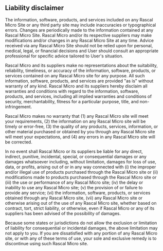 ## Liability disclaimer ##

The information, software, products, and services included on any Rascal Micro Site or any third party site may include inaccuracies or typographical errors. Changes are periodically made to the information contained at any Rascal Micro Site. Rascal Micro and/or its respective suppliers may make modifications and/or changes in any Rascal Micro Site at any time. Advice received via any Rascal Micro Site should not be relied upon for personal, medical, legal, or financial decisions and User should consult an appropriate professional for specific advice tailored to User's situation.

Rascal Micro and its suppliers make no representations about the suitability, reliability, timeliness, or accuracy of the information, software, products, or services contained on any Rascal Micro site for any purpose. All such information, software, products, and services are provided "as is" without warranty of any kind. Rascal Micro and its suppliers hereby disclaim all warranties and conditions with regard to the information, software, products, and services, including all implied warranties and conditions of security, merchantability, fitness for a particular purpose, title, and non-infringement.

Rascal Micro makes no warranty that (1) any Rascal Micro site will meet your requirements, (2) the information on any Rascal Micro site will be timely or error-free, (3) the quality of any products, services, information, or other material purchased or obtained by you through any Rascal Micro site will meet your expectations, and (4) any errors in any Rascal Micro site will be corrected.

In no event shall Rascal Micro or its suppliers be liable for any direct, indirect, punitive, incidental, special, or consequential damages or any damages whatsoever including, without limitation, damages for loss of use, data, or profits, arising out of or in any way connected with (i) the improper and/or illegal use of products purchased through the Rascal Micro site or (ii) modifications made to products purchased through the Rascal Micro site or (iii) the use or performance of any Rascal Micro site; (iv) the delay or inability to use any Rascal Micro site; (v) the provision of or failure to provide any service; (vi) the information, software, products, or services obtained through any Rascal Micro site, (vii) any Rascal Micro site or otherwise arising out of the use of any Rascal Micro site, whether based on contract, tort, strict liability, or otherwise, even if Rascal Micro or any of its suppliers has been advised of the possibility of damages.

Because some states or jurisdictions do not allow the exclusion or limitation of liability for consequential or incidental damages, the above limitation may not apply to you. If you are dissatisfied with any portion of any Rascal Micro site, or with any of these terms of use, your sole and exclusive remedy is to discontinue using such Rascal Micro site.
